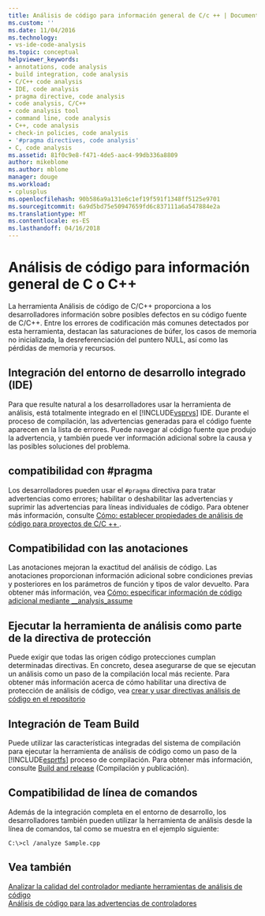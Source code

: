 ```yaml
---
title: Análisis de código para información general de C/c ++ | Documentos de Microsoft
ms.custom: ''
ms.date: 11/04/2016
ms.technology:
- vs-ide-code-analysis
ms.topic: conceptual
helpviewer_keywords:
- annotations, code analysis
- build integration, code analysis
- C/C++ code analysis
- IDE, code analysis
- pragma directive, code analysis
- code analysis, C/C++
- code analysis tool
- command line, code analysis
- C++, code analysis
- check-in policies, code analysis
- '#pragma directives, code analysis'
- C, code analysis
ms.assetid: 81f0c9e8-f471-4de5-aac4-99db336a8809
author: mikeblome
ms.author: mblome
manager: douge
ms.workload:
- cplusplus
ms.openlocfilehash: 90b586a9a131e6c1ef19f591f1348ff5125e9701
ms.sourcegitcommit: 6a9d5bd75e50947659fd6c837111a6a547884e2a
ms.translationtype: MT
ms.contentlocale: es-ES
ms.lasthandoff: 04/16/2018
---
```

# <a name="code-analysis-for-cc-overview"></a>Análisis de código para información general de C o C++

La herramienta Análisis de código de C/C++ proporciona a los desarrolladores información sobre posibles defectos en su código fuente de C/C++. Entre los errores de codificación más comunes detectados por esta herramienta, destacan las saturaciones de búfer, los casos de memoria no inicializada, la desreferenciación del puntero NULL, así como las pérdidas de memoria y recursos.  
  
## <a name="ide-integrated-development-environment-integration"></a>Integración del entorno de desarrollo integrado (IDE)  
 Para que resulte natural a los desarrolladores usar la herramienta de análisis, está totalmente integrado en el [!INCLUDE[vsprvs](../code-quality/includes/vsprvs_md.md)] IDE. Durante el proceso de compilación, las advertencias generadas para el código fuente aparecen en la lista de errores. Puede navegar al código fuente que produjo la advertencia, y también puede ver información adicional sobre la causa y las posibles soluciones del problema.  
  
## <a name="pragma-support"></a>compatibilidad con #pragma  
 Los desarrolladores pueden usar el `#pragma` directiva para tratar advertencias como errores; habilitar o deshabilitar las advertencias y suprimir las advertencias para líneas individuales de código. Para obtener más información, consulte [Cómo: establecer propiedades de análisis de código para proyectos de C/C ++ ](how-to-set-code-analysis-properties-for-c-cpp-projects.md).  
  
## <a name="annotation-support"></a>Compatibilidad con las anotaciones  
 Las anotaciones mejoran la exactitud del análisis de código. Las anotaciones proporcionan información adicional sobre condiciones previas y posteriores en los parámetros de función y tipos de valor devuelto. Para obtener más información, vea [Cómo: especificar información de código adicional mediante __analysis_assume](../code-quality/how-to-specify-additional-code-information-by-using-analysis-assume.md)  
  
## <a name="run-analysis-tool-as-part-of-check-in-policy"></a>Ejecutar la herramienta de análisis como parte de la directiva de protección  
 Puede exigir que todas las origen código protecciones cumplan determinadas directivas. En concreto, desea asegurarse de que se ejecutan un análisis como un paso de la compilación local más reciente. Para obtener más información acerca de cómo habilitar una directiva de protección de análisis de código, vea [crear y usar directivas análisis de código en el repositorio](../code-quality/creating-and-using-code-analysis-check-in-policies.md)  
  
## <a name="team-build-integration"></a>Integración de Team Build  
 Puede utilizar las características integradas del sistema de compilación para ejecutar la herramienta de análisis de código como un paso de la [!INCLUDE[esprtfs](../code-quality/includes/esprtfs_md.md)] proceso de compilación. Para obtener más información, consulte [Build and release](/vsts/build-release/index) (Compilación y publicación).  
  
## <a name="command-line-support"></a>Compatibilidad de línea de comandos  
 Además de la integración completa en el entorno de desarrollo, los desarrolladores también pueden utilizar la herramienta de análisis desde la línea de comandos, tal como se muestra en el ejemplo siguiente:  
  
 `C:\>cl /analyze Sample.cpp`

## <a name="see-also"></a>Vea también

[Analizar la calidad del controlador mediante herramientas de análisis de código](/windows-hardware/drivers/develop/analyzing-driver-quality-by-using-code-analysis-tools)  
[Análisis de código para las advertencias de controladores](/windows-hardware/drivers/devtest/prefast-for-drivers-warnings)